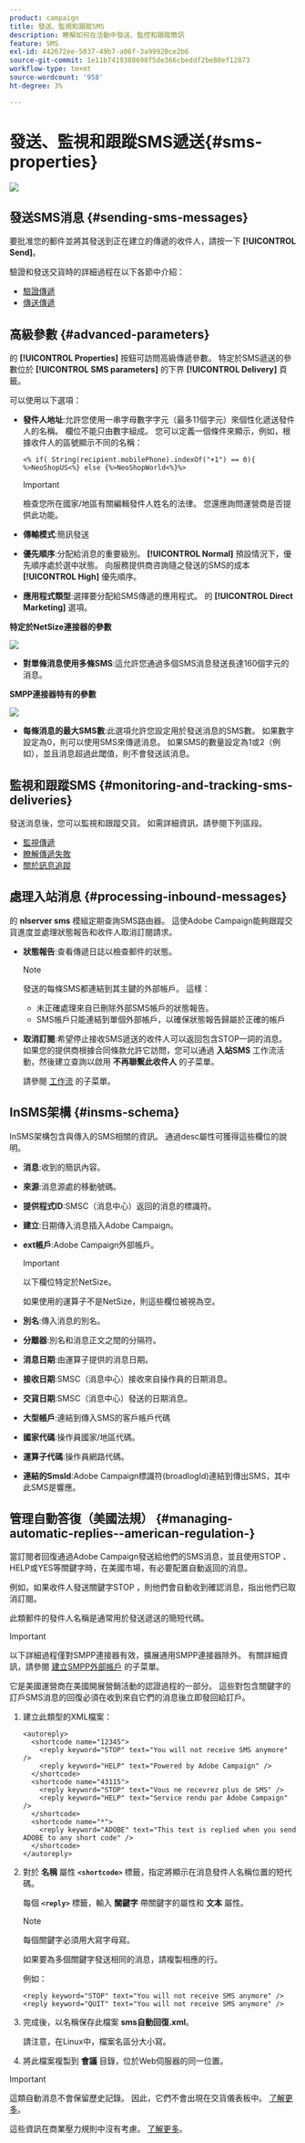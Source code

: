 ```yaml
---
product: campaign
title: 發送、監視和跟蹤SMS
description: 瞭解如何在活動中發送、監控和跟蹤簡訊
feature: SMS
exl-id: 442672ee-5037-49b7-a06f-3a99920ce2b6
source-git-commit: 1e11b7419388698f5de366cbeddf2be88ef12873
workflow-type: tm+mt
source-wordcount: '958'
ht-degree: 3%

---
```


# 發送、監視和跟蹤SMS遞送{#sms-properties}

![](../../assets/common.svg)

## 發送SMS消息 {#sending-sms-messages}

要批准您的郵件並將其發送到正在建立的傳遞的收件人，請按一下 **[!UICONTROL Send]**。

驗證和發送交貨時的詳細過程在以下各節中介紹：

* [驗證傳遞](steps-validating-the-delivery.md)
* [傳送傳遞](steps-sending-the-delivery.md)

## 高級參數 {#advanced-parameters}

的 **[!UICONTROL Properties]** 按鈕可訪問高級傳遞參數。 特定於SMS遞送的參數位於 **[!UICONTROL SMS parameters]** 的下界 **[!UICONTROL Delivery]** 頁籤。

可以使用以下選項：

* **發件人地址**:允許您使用一串字母數字字元（最多11個字元）來個性化遞送發件人的名稱。 欄位不能只由數字組成。 您可以定義一個條件來顯示，例如，根據收件人的區號顯示不同的名稱：

   ```
   <% if( String(recipient.mobilePhone).indexOf("+1") == 0){ %>NeoShopUS<%} else {%>NeoShopWorld<%}%>
   ```

   >[!IMPORTANT]
   >
   >檢查您所在國家/地區有關編輯發件人姓名的法律。 您還應詢問運營商是否提供此功能。

* **傳輸模式**:簡訊發送
* **優先順序**:分配給消息的重要級別。 **[!UICONTROL Normal]** 預設情況下，優先順序處於選中狀態。 向服務提供商咨詢隨之發送的SMS的成本 **[!UICONTROL High]** 優先順序。
* **應用程式類型**:選擇要分配給SMS傳遞的應用程式。 的 **[!UICONTROL Direct Marketing]** 選項。

**特定於NetSize連接器的參數**

![](assets/s_user_mobile_sms_adv_netsize.png)

* **對單條消息使用多條SMS**:這允許您通過多個SMS消息發送長達160個字元的消息。

**SMPP連接器特有的參數**

![](assets/s_user_mobile_sms_adv_smpp.png)

* **每條消息的最大SMS數**:此選項允許您設定用於發送消息的SMS數。 如果數字設定為0，則可以使用SMS來傳遞消息。 如果SMS的數量設定為1或2（例如），並且消息超過此閾值，則不會發送該消息。

## 監視和跟蹤SMS {#monitoring-and-tracking-sms-deliveries}

發送消息後，您可以監視和跟蹤交貨。 如需詳細資訊，請參閱下列區段。

* [監視傳遞](about-delivery-monitoring.md)
* [瞭解傳遞失敗](understanding-delivery-failures.md)
* [關於訊息追蹤](about-message-tracking.md)

## 處理入站消息 {#processing-inbound-messages}

的 **nlserver sms** 模組定期查詢SMS路由器。 這使Adobe Campaign能夠跟蹤交貨進度並處理狀態報告和收件人取消訂閱請求。

* **狀態報告**:查看傳遞日誌以檢查郵件的狀態。

   >[!NOTE]
   >
   >發送的每條SMS都連結到其主鍵的外部帳戶。 這樣：
   >
   > * 未正確處理來自已刪除外部SMS帳戶的狀態報告。
   > * SMS帳戶只能連結到單個外部帳戶，以確保狀態報告歸屬於正確的帳戶


* **取消訂閱**:希望停止接收SMS遞送的收件人可以返回包含STOP一詞的消息。 如果您的提供商根據合同條款允許它訪問，您可以通過 **入站SMS** 工作流活動，然後建立查詢以啟用 **不再聯繫此收件人** 的子菜單。

   請參閱 [工作流](../../workflow/using/architecture.md) 的子菜單。

## InSMS架構 {#insms-schema}

InSMS架構包含與傳入的SMS相關的資訊。 通過desc屬性可獲得這些欄位的說明。

* **消息**:收到的簡訊內容。
* **來源**:消息源處的移動號碼。
* **提供程式ID**:SMSC（消息中心）返回的消息的標識符。
* **建立**:日期傳入消息插入Adobe Campaign。
* **ext帳戶**:Adobe Campaign外部帳戶。

   >[!IMPORTANT]
   >
   >以下欄位特定於NetSize。
   >
   >如果使用的運算子不是NetSize，則這些欄位被視為空。

* **別名**:傳入消息的別名。
* **分離器**:別名和消息正文之間的分隔符。
* **消息日期**:由運算子提供的消息日期。
* **接收日期**:SMSC（消息中心）接收來自操作員的日期消息。
* **交貨日期**:SMSC（消息中心）發送的日期消息。
* **大型帳戶**:連結到傳入SMS的客戶帳戶代碼
* **國家代碼**:操作員國家/地區代碼。
* **運算子代碼**:操作員網路代碼。
* **連結的SmsId**:Adobe Campaign標識符(broadlogId)連結到傳出SMS，其中此SMS是響應。

## 管理自動答復（美國法規） {#managing-automatic-replies--american-regulation-}

當訂閱者回復通過Adobe Campaign發送給他們的SMS消息，並且使用STOP 、 HELP或YES等關鍵字時，在美國市場，有必要配置自動返回的消息。

例如，如果收件人發送關鍵字STOP ，則他們會自動收到確認消息，指出他們已取消訂閱。

此類郵件的發件人名稱是通常用於發送遞送的簡短代碼。

>[!IMPORTANT]
>
>以下詳細過程僅對SMPP連接器有效，擴展通用SMPP連接器除外。 有關詳細資訊，請參閱 [建立SMPP外部帳戶](sms-set-up.md#creating-an-smpp-external-account) 的子菜單。
>
>它是美國運營商在美國開展營銷活動的認證過程的一部分。 這些對包含關鍵字的訂戶SMS消息的回復必須在收到來自它們的消息後立即發回給訂戶。

1. 建立此類型的XML檔案：

   ```
   <autoreply>
     <shortcode name="12345">
       <reply keyword="STOP" text="You will not receive SMS anymore" />
       <reply keyword="HELP" text="Powered by Adobe Campaign" />
     </shortcode>
     <shortcode name="43115">
       <reply keyword="STOP" text="Vous ne recevrez plus de SMS" />
       <reply keyword="HELP" text="Service rendu par Adobe Campaign" />
     </shortcode>
     <shortcode name="*">
       <reply keyword="ADOBE" text="This text is replied when you send ADOBE to any short code" />
     </shortcode>
   </autoreply>
   ```

1. 對於 **名稱** 屬性 **`<shortcode>`** 標籤，指定將顯示在消息發件人名稱位置的短代碼。

   每個 **`<reply>`** 標籤，輸入 **關鍵字** 帶關鍵字的屬性和 **文本** 屬性。

   >[!NOTE]
   >
   >每個關鍵字必須用大寫字母寫。

   如果要為多個關鍵字發送相同的消息，請複製相應的行。

   例如：

   ```
   <reply keyword="STOP" text="You will not receive SMS anymore" />
   <reply keyword="QUIT" text="You will not receive SMS anymore" />
   ```

1. 完成後，以名稱保存此檔案 **sms自動回復.xml**。

   請注意，在Linux中，檔案名區分大小寫。

1. 將此檔案複製到 **會議** 目錄，位於Web伺服器的同一位置。

>[!IMPORTANT]
>
>這類自動消息不會保留歷史記錄。 因此，它們不會出現在交貨儀表板中。 [了解更多](delivery-dashboard.md)。
>
>這些資訊在商業壓力規則中沒有考慮。 [了解更多](../../campaign-opt/using/pressure-rules.md)。
